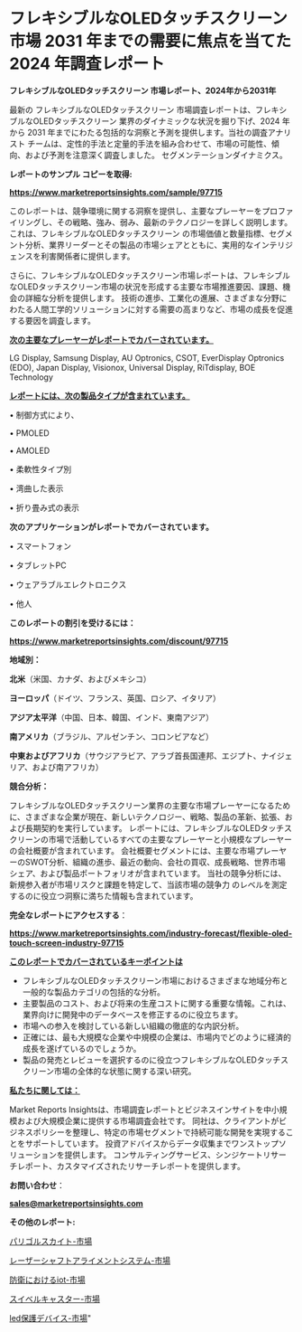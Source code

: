 # フレキシブルなOLEDタッチスクリーン 市場 2031 年までの需要に焦点を当てた 2024 年調査レポート

<strong>フレキシブルなOLEDタッチスクリーン 市場レポート、2024年から2031年</strong>

最新の フレキシブルなOLEDタッチスクリーン 市場調査レポートは、フレキシブルなOLEDタッチスクリーン 業界のダイナミックな状況を掘り下げ、2024 年から 2031 年までにわたる包括的な洞察と予測を提供します。当社の調査アナリスト チームは、定性的手法と定量的手法を組み合わせて、市場の可能性、傾向、および予測を注意深く調査しました。 セグメンテーションダイナミクス。



<strong>レポートのサンプル コピーを取得:</strong> <a href=https://www.marketreportsinsights.com/sample/97715>

<strong><u>https://www.marketreportsinsights.com/sample/97715</u></strong></a>

このレポートは、競争環境に関する洞察を提供し、主要なプレーヤーをプロファイリングし、その戦略、強み、弱み、最新のテクノロジーを詳しく説明します。 これは、フレキシブルなOLEDタッチスクリーン の市場価値と数量指標、セグメント分析、業界リーダーとその製品の市場シェアとともに、実用的なインテリジェンスを利害関係者に提供します。

さらに、フレキシブルなOLEDタッチスクリーン市場レポートは、フレキシブルなOLEDタッチスクリーン市場の状況を形成する主要な市場推進要因、課題、機会の詳細な分析を提供します。 技術の進歩、工業化の進展、さまざまな分野にわたる人間工学的ソリューションに対する需要の高まりなど、市場の成長を促進する要因を調査します。



<strong><u>次の主要なプレーヤーがレポートでカバーされています。</u></strong>

LG Display, Samsung Display, AU Optronics, CSOT, EverDisplay Optronics (EDO), Japan Display, Visionox, Universal Display, RiTdisplay, BOE Technology



<strong><u><b>レポートには、次の製品タイプが含まれています。</b></u></strong>

• 制御方式により、

• PMOLED

• AMOLED

• 柔軟性タイプ別

• 湾曲した表示

• 折り畳み式の表示



<strong><b>次のアプリケーションがレポートでカバーされています。</b></strong>

• スマートフォン

• タブレットPC

• ウェアラブルエレクトロニクス

• 他人



<strong><b>このレポートの割引を受けるには：</b></strong><a href=https://www.marketreportsinsights.com/discount/97715>

<strong><u>https://www.marketreportsinsights.com/discount/97715</u></strong></a>



<strong>地域別：</strong>



<strong>北米</strong>（米国、カナダ、およびメキシコ）



<strong>ヨーロッパ</strong>（ドイツ、フランス、英国、ロシア、イタリア）



<strong>アジア太平洋</strong>（中国、日本、韓国、インド、東南アジア）



<strong>南アメリカ</strong>（ブラジル、アルゼンチン、コロンビアなど）



<strong>中東およびアフリカ</strong>（サウジアラビア、アラブ首長国連邦、エジプト、ナイジェリア、および南アフリカ）



<strong>競合分析：</strong>

フレキシブルなOLEDタッチスクリーン業界の主要な市場プレーヤーになるために、さまざまな企業が現在、新しいテクノロジー、戦略、製品の革新、拡張、および長期契約を実行しています。 レポートには、フレキシブルなOLEDタッチスクリーンの市場で活動しているすべての主要なプレーヤーと小規模なプレーヤーの会社概要が含まれています。 会社概要セグメントには、主要な市場プレーヤーのSWOT分析、組織の進歩、最近の動向、会社の買収、成長戦略、世界市場シェア、および製品ポートフォリオが含まれています。 当社の競争分析には、新規参入者が市場リスクと課題を特定して、当該市場の競争力 のレベルを測定するのに役立つ洞察に満ちた情報も含まれています。



<strong>完全なレポートにアクセスする</strong>：

<a href=https://www.marketreportsinsights.com/industry-forecast/flexible-oled-touch-screen-industry-97715>

<strong><u>https://www.marketreportsinsights.com/industry-forecast/flexible-oled-touch-screen-industry-97715</u></strong></a>



<strong><u><b>このレポートでカバーされているキーポイントは</b></u></strong>
<ul>
  <li>フレキシブルなOLEDタッチスクリーン市場におけるさまざまな地域分布と一般的な製品カテゴリの包括的な分析。</li>
  <li>主要製品のコスト、および将来の生産コストに関する重要な情報。これは、業界向けに開発中のデータベースを修正するのに役立ちます。</li>
  <li>市場への参入を検討している新しい組織の徹底的な内訳分析。</li>
  <li>正確には、最も大規模な企業や中規模の企業は、市場内でどのように経済的成長を遂げているのでしょうか。</li>
  <li>製品の発売とレビューを選択するのに役立つフレキシブルなOLEDタッチスクリーン市場の全体的な状態に関する深い研究。</li>
</ul>


<strong><u><b>私たちに関しては：</b></u></strong>

Market Reports Insightsは、市場調査レポートとビジネスインサイトを中小規模および大規模企業に提供する市場調査会社です。 同社は、クライアントがビジネスポリシーを整理し、特定の市場セグメントで持続可能な開発を実現することをサポートしています。 投資アドバイスからデータ収集までワンストップソリューションを提供します。 コンサルティングサービス、シンジケートリサーチレポート、カスタマイズされたリサーチレポートを提供します。



<strong><b>お問い合わせ</b></strong>：

<a href=mailto:sales@marketreportsinsights.com>

<strong><u>sales@marketreportsinsights.com</u></strong></a>



<strong>その他のレポート:</strong>

<a href=https://www.linkedin.com/pulse/パリゴルスカイト-市場-2023-swot-分析と最新イノベーション-2030-raxrf/>パリゴルスカイト-市場</a>

<a href=https://www.linkedin.com/pulse/レーザーシャフトアライメントシステム-市場-2023-新興市場-将来の動向と市場需要-2030-pr-news-hub-luccf/>レーザーシャフトアライメントシステム-市場</a>

<a href=https://www.linkedin.com/pulse/防衛におけるiot-市場-2023-年のダイナミクスとビジネストレンド-gemuf/>防衛におけるiot-市場</a>

<a href=https://www.linkedin.com/pulse/スイベルキャスター-市場-2023-推進要因と成長機会-2030-pr-news-hub-tfi3f/>スイベルキャスター-市場</a>

<a href=https://www.linkedin.com/pulse/led保護デバイス-市場-2023-収益と成長ドライバー-2030-analytics-achievers-24-analysis-bdshf/>led保護デバイス-市場</a>"
